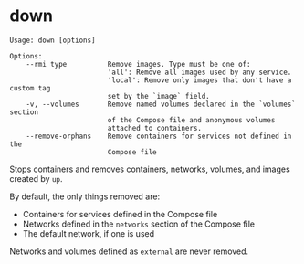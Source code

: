 <!--[metadata]>
+++
title = "down"
description = "down"
keywords = ["fig, composition, compose, docker, orchestration, cli,  down"]
[menu.main]
identifier="down.compose"
parent = "smn_compose_cli"
+++
<![end-metadata]-->

# down

```
Usage: down [options]

Options:
    --rmi type          Remove images. Type must be one of:
                        'all': Remove all images used by any service.
                        'local': Remove only images that don't have a custom tag
                        set by the `image` field.
    -v, --volumes       Remove named volumes declared in the `volumes` section
                        of the Compose file and anonymous volumes
                        attached to containers.
    --remove-orphans    Remove containers for services not defined in the
                        Compose file
```

Stops containers and removes containers, networks, volumes, and images
created by `up`.

By default, the only things removed are:

- Containers for services defined in the Compose file
- Networks defined in the `networks` section of the Compose file
- The default network, if one is used

Networks and volumes defined as `external` are never removed.
